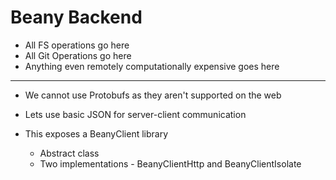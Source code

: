 # Beany Backend

* All FS operations go here
* All Git Operations go here
* Anything even remotely computationally expensive goes here

-----
* We cannot use Protobufs as they aren't supported on the web
* Lets use basic JSON for server-client communication

* This exposes a BeanyClient library
  - Abstract class
  - Two implementations - BeanyClientHttp and BeanyClientIsolate
